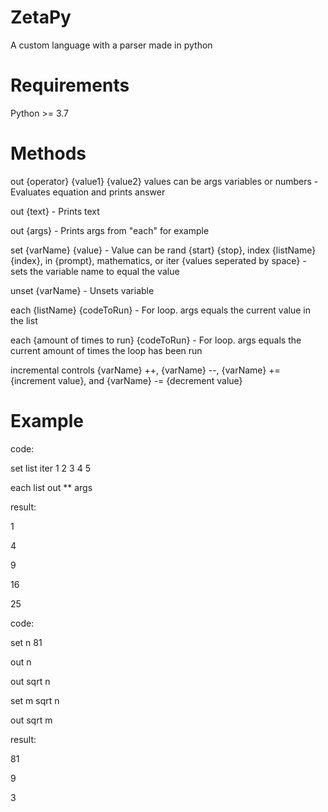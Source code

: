 # ZetaPy
A custom language with a parser made in python

# Requirements
Python >= 3.7

# Methods
out {operator} {value1} {value2} values can be args variables or numbers - Evaluates equation and prints answer

out {text} - Prints text

out {args} - Prints args from "each" for example

set {varName} {value} - Value can be rand {start} {stop}, index {listName} {index}, in {prompt}, mathematics, or iter {values seperated by space} - sets the variable name to equal the value

unset {varName} - Unsets variable

each {listName} {codeToRun} - For loop. args equals the current value in the list

each {amount of times to run} {codeToRun} - For loop. args equals the current amount of times the loop has been run

incremental controls {varName} ++, {varName} --, {varName} += {increment value}, and {varName} -= {decrement value}

# Example
code:


set list iter 1 2 3 4 5

each list out ** args


result:


1

4

9

16

25


code:


set n 81

out n

out sqrt n

set m sqrt n

out sqrt m


result:


81

9

3
